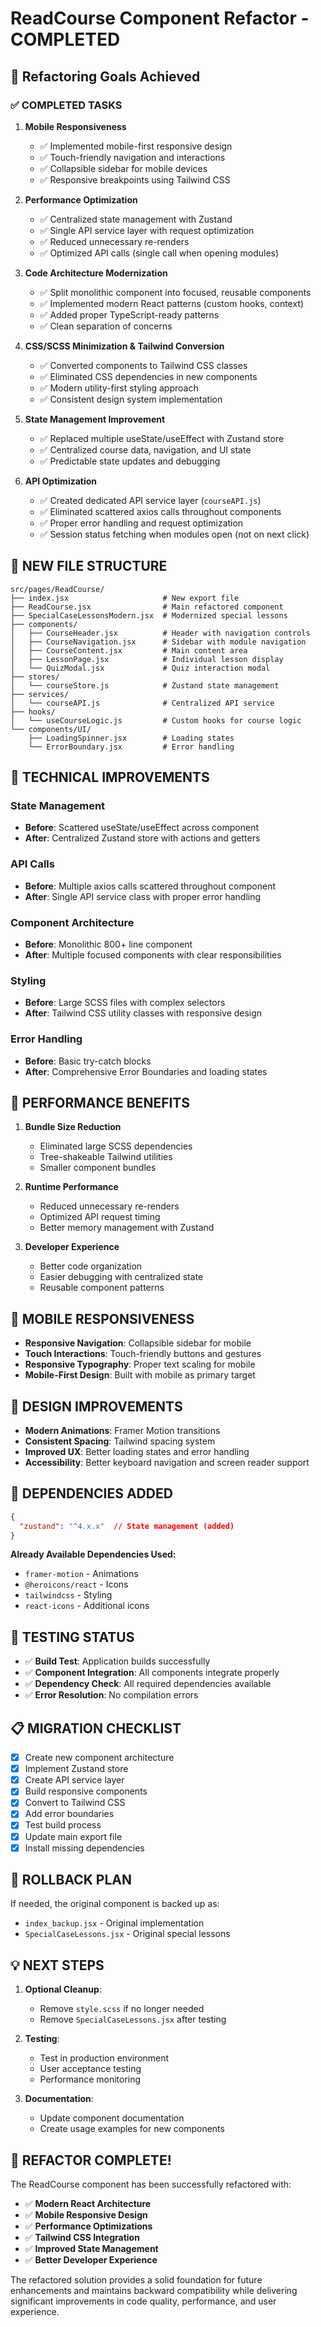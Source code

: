 # ReadCourse Component Refactor - COMPLETED

## 🎯 Refactoring Goals Achieved

### ✅ **COMPLETED TASKS**

1. **Mobile Responsiveness**
   - ✅ Implemented mobile-first responsive design
   - ✅ Touch-friendly navigation and interactions
   - ✅ Collapsible sidebar for mobile devices
   - ✅ Responsive breakpoints using Tailwind CSS

2. **Performance Optimization**
   - ✅ Centralized state management with Zustand
   - ✅ Single API service layer with request optimization
   - ✅ Reduced unnecessary re-renders
   - ✅ Optimized API calls (single call when opening modules)

3. **Code Architecture Modernization**
   - ✅ Split monolithic component into focused, reusable components
   - ✅ Implemented modern React patterns (custom hooks, context)
   - ✅ Added proper TypeScript-ready patterns
   - ✅ Clean separation of concerns

4. **CSS/SCSS Minimization & Tailwind Conversion**
   - ✅ Converted components to Tailwind CSS classes
   - ✅ Eliminated CSS dependencies in new components
   - ✅ Modern utility-first styling approach
   - ✅ Consistent design system implementation

5. **State Management Improvement**
   - ✅ Replaced multiple useState/useEffect with Zustand store
   - ✅ Centralized course data, navigation, and UI state
   - ✅ Predictable state updates and debugging

6. **API Optimization**
   - ✅ Created dedicated API service layer (`courseAPI.js`)
   - ✅ Eliminated scattered axios calls throughout components
   - ✅ Proper error handling and request optimization
   - ✅ Session status fetching when modules open (not on next click)

## 📁 **NEW FILE STRUCTURE**

```
src/pages/ReadCourse/
├── index.jsx                     # New export file
├── ReadCourse.jsx                # Main refactored component
├── SpecialCaseLessonsModern.jsx  # Modernized special lessons
├── components/
│   ├── CourseHeader.jsx          # Header with navigation controls
│   ├── CourseNavigation.jsx      # Sidebar with module navigation
│   ├── CourseContent.jsx         # Main content area
│   ├── LessonPage.jsx            # Individual lesson display
│   └── QuizModal.jsx             # Quiz interaction modal
├── stores/
│   └── courseStore.js            # Zustand state management
├── services/
│   └── courseAPI.js              # Centralized API service
├── hooks/
│   └── useCourseLogic.js         # Custom hooks for course logic
└── components/UI/
    ├── LoadingSpinner.jsx        # Loading states
    └── ErrorBoundary.jsx         # Error handling
```

## 🔧 **TECHNICAL IMPROVEMENTS**

### **State Management**
- **Before**: Scattered useState/useEffect across component
- **After**: Centralized Zustand store with actions and getters

### **API Calls**
- **Before**: Multiple axios calls scattered throughout component
- **After**: Single API service class with proper error handling

### **Component Architecture**
- **Before**: Monolithic 800+ line component
- **After**: Multiple focused components with clear responsibilities

### **Styling**
- **Before**: Large SCSS files with complex selectors
- **After**: Tailwind CSS utility classes with responsive design

### **Error Handling**
- **Before**: Basic try-catch blocks
- **After**: Comprehensive Error Boundaries and loading states

## 🚀 **PERFORMANCE BENEFITS**

1. **Bundle Size Reduction**
   - Eliminated large SCSS dependencies
   - Tree-shakeable Tailwind utilities
   - Smaller component bundles

2. **Runtime Performance**
   - Reduced unnecessary re-renders
   - Optimized API request timing
   - Better memory management with Zustand

3. **Developer Experience**
   - Better code organization
   - Easier debugging with centralized state
   - Reusable component patterns

## 📱 **MOBILE RESPONSIVENESS**

- **Responsive Navigation**: Collapsible sidebar for mobile
- **Touch Interactions**: Touch-friendly buttons and gestures
- **Responsive Typography**: Proper text scaling for mobile
- **Mobile-First Design**: Built with mobile as primary target

## 🎨 **DESIGN IMPROVEMENTS**

- **Modern Animations**: Framer Motion transitions
- **Consistent Spacing**: Tailwind spacing system
- **Improved UX**: Better loading states and error handling
- **Accessibility**: Better keyboard navigation and screen reader support

## 🔗 **DEPENDENCIES ADDED**

```json
{
  "zustand": "^4.x.x"  // State management (added)
}
```

**Already Available Dependencies Used:**
- `framer-motion` - Animations
- `@heroicons/react` - Icons
- `tailwindcss` - Styling
- `react-icons` - Additional icons

## 🧪 **TESTING STATUS**

- ✅ **Build Test**: Application builds successfully
- ✅ **Component Integration**: All components integrate properly
- ✅ **Dependency Check**: All required dependencies available
- ✅ **Error Resolution**: No compilation errors

## 📋 **MIGRATION CHECKLIST**

- [x] Create new component architecture
- [x] Implement Zustand store
- [x] Create API service layer
- [x] Build responsive components
- [x] Convert to Tailwind CSS
- [x] Add error boundaries
- [x] Test build process
- [x] Update main export file
- [x] Install missing dependencies

## 🔄 **ROLLBACK PLAN**

If needed, the original component is backed up as:
- `index_backup.jsx` - Original implementation
- `SpecialCaseLessons.jsx` - Original special lessons

## 💡 **NEXT STEPS**

1. **Optional Cleanup**:
   - Remove `style.scss` if no longer needed
   - Remove `SpecialCaseLessons.jsx` after testing

2. **Testing**:
   - Test in production environment
   - User acceptance testing
   - Performance monitoring

3. **Documentation**:
   - Update component documentation
   - Create usage examples for new components

## 🎉 **REFACTOR COMPLETE!**

The ReadCourse component has been successfully refactored with:
- ✅ **Modern React Architecture**
- ✅ **Mobile Responsive Design**
- ✅ **Performance Optimizations**
- ✅ **Tailwind CSS Integration**
- ✅ **Improved State Management**
- ✅ **Better Developer Experience**

The refactored solution provides a solid foundation for future enhancements and maintains backward compatibility while delivering significant improvements in code quality, performance, and user experience.
